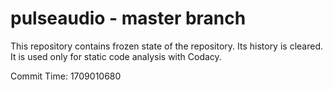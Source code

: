 # pulseaudio - master branch

This repository contains frozen state of the repository.
Its history is cleared. It is used only for static code
analysis with Codacy.

Commit Time: 1709010680